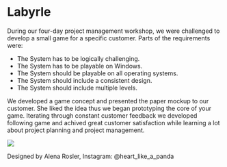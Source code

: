 # Labyrle

During our four-day project management workshop, we were challenged to develop a small game for a specific customer.
Parts of the requirements were:
* The System has to be logically challenging.
* The System has to be playable on Windows.
* The System should be playable on all operating systems.
* The System should include a consistent design.
* The System should include multiple levels.

We developed a game concept and presented the paper mockup to our customer.
She liked the idea thus we began prototyping the core of your game. Iterating through constant customer feedback we developed following game and achived great customer satisfaction while learning a lot about project planning and project management.

![](https://media.giphy.com/media/klyEeXVTPpyTyBvzNe/giphy.gif)

Designed by Alena Rosler, Instagram: @heart_like_a_panda
